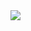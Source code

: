 <image src="https://raw.githubusercontent.com/theerudito/Proyect-SQLITE-Android/master/screen.png" />
